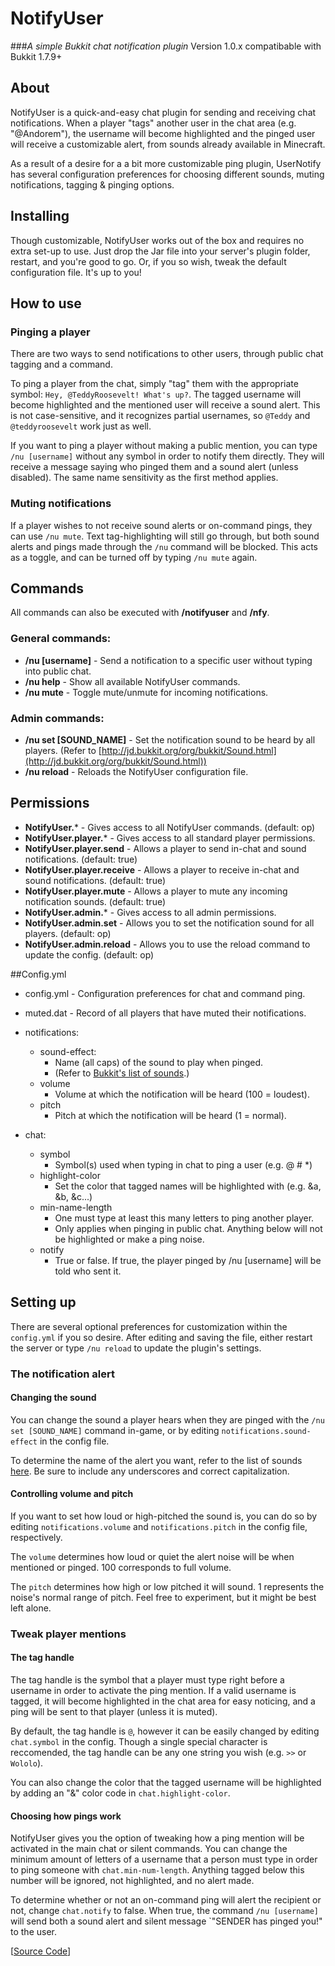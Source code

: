# NotifyUser
###*A simple Bukkit chat notification plugin*
Version 1.0.x compatibable with Bukkit 1.7.9+

## About

NotifyUser is a quick-and-easy chat plugin for sending and receiving chat notifications. When a player "tags" another user in the chat area (e.g. "@Andorem"), the username will become highlighted and the pinged user will receive a customizable alert, from sounds already available in Minecraft.

 As a result of a desire for a a bit more customizable ping plugin, UserNotify has several configuration preferences for choosing different sounds, muting notifications, tagging & pinging options.

## Installing

Though customizable, NotifyUser works out of the box and requires no extra set-up to use. Just drop the Jar file into your server's plugin folder, restart, and you're good to go. Or, if you so wish, tweak the default configuration file. It's up to you!

## How to use

### Pinging a player

There are two ways to send notifications to other users, through public chat tagging and a command.

To ping a player from the chat, simply "tag" them with the appropriate symbol: `Hey, @TeddyRoosevelt! What's up?`. The tagged username will become highlighted and the mentioned user will receive a sound alert. This is not case-sensitive, and it recognizes partial usernames, so `@Teddy` and `@teddyroosevelt` work just as well.

If you want to ping a player without making a public mention, you can type `/nu [username]` without any symbol in order to notify them directly. They will receive a message saying who pinged them and a sound alert (unless disabled). The same name sensitivity as the first method applies.

### Muting notifications

If a player wishes to not receive sound alerts or on-command pings, they can use `/nu mute`. Text tag-highlighting will still go through, but both sound alerts and pings made through the `/nu` command will be blocked. This acts as a toggle, and can be turned off by typing `/nu mute` again.

## Commands

All commands can also be executed with **/notifyuser** and **/nfy**.

### General commands:

* **/nu [username]** - Send a notification to a specific user without typing into public chat.
* **/nu help** - Show all available NotifyUser commands.
* **/nu mute** - Toggle mute/unmute for incoming notifications.

### Admin commands:

* **/nu set [SOUND_NAME]** - Set the notification sound to be heard by all players. (Refer to [http://jd.bukkit.org/org/bukkit/Sound.html](http://jd.bukkit.org/org/bukkit/Sound.html))
* **/nu reload** - Reloads the NotifyUser configuration file.

## Permissions

* **NotifyUser.*** - Gives access to all NotifyUser commands. (default: op)
* **NotifyUser.player.*** - Gives access to all standard player permissions.
* **NotifyUser.player.send** - Allows a player to send in-chat and sound notifications. (default: true)
* **NotifyUser.player.receive** - Allows a player to receive in-chat and sound notifications. (default: true)
* **NotifyUser.player.mute** - Allows a player to mute any incoming notification sounds. (default: true)
* **NotifyUser.admin.*** - Gives access to all admin permissions.
* **NotifyUser.admin.set** - Allows you to set the notification sound for all players. (default: op)
* **NotifyUser.admin.reload** - Allows you to use the reload command to update the config. (default: op)

##Config.yml

* config.yml - Configuration preferences for chat and command ping.
* muted.dat - Record of all players that have muted their notifications.

* notifications:
    * sound-effect: 
      * Name (all caps) of the sound to play when pinged.
      * (Refer to [Bukkit's list of sounds](http://jd.bukkit.org/org/bukkit/Sound.html).)
    * volume
      * Volume at which the notification will be heard (100 = loudest).
    * pitch
      * Pitch at which the notification will be heard (1 = normal).
* chat:
    * symbol
      * Symbol(s) used when typing in chat to ping a user (e.g. @ # *)
    * highlight-color
      * Set the color that tagged names will be highlighted with (e.g. &a, &b, &c...)
    * min-name-length
      * One must type at least this many letters to ping another player.
      * Only applies when pinging in public chat. Anything below will not  be highlighted or make a ping noise.
    * notify
      * True or false. If true, the player pinged by /nu [username] will be told who sent it.

## Setting up

There are several optional preferences for customization within the `config.yml` if you so desire. After editing and saving the file, either restart the server or type `/nu reload` to update the plugin's settings.

### The notification alert

#### Changing the sound

You can change the sound a player hears when they are pinged with the `/nu set [SOUND_NAME]` command in-game, or by editing `notifications.sound-effect` in the config file.

To determine the name of the alert you want, refer to the list of sounds [here](jd.bukkit.org/org/bukkit/Sound.html). Be sure to include any underscores and correct capitalization.

#### Controlling volume and pitch

If you want to set how loud or high-pitched the sound is, you can do so by editing `notifications.volume` and `notifications.pitch` in the config file, respectively.

The `volume` determines how loud or quiet the alert noise will be when mentioned or pinged. 100 corresponds to full volume.

The `pitch` determines how high or low pitched it will sound. 1 represents the noise's normal range of pitch. Feel free to experiment, but it might be best left alone.

### Tweak player mentions

#### The tag handle

The tag handle is the symbol that a player must type right before a username in order to activate the ping mention. If a valid username is tagged, it will become highlighted in the chat area for easy noticing, and a ping will be sent to that player (unless it is muted).

By default, the tag handle is `@`, however it can be easily changed by editing `chat.symbol` in the config. Though a single special character is reccomended, the tag handle can be any one string you wish (e.g. `>>` or `Wololo`).

You can also change the color that the tagged username will be highlighted by adding an "&" color code in `chat.highlight-color`.

#### Choosing how pings work

NotifyUser gives you the option of tweaking how a ping mention will be activated in the main chat or silent commands. You can change the minimum amount of letters of a username that a person must type in order to ping someone with `chat.min-num-length`. Anything tagged below this number will be ignored, not highlighted, and no alert made.

To determine whether or not an on-command ping will alert the recipient or not, change `chat.notify` to false. When true, the command `/nu [username]` will send both a sound alert and silent message `"SENDER has pinged you!" to the user.

\[[Source Code](https://github.com/Andorem/NotifyUser)\]
